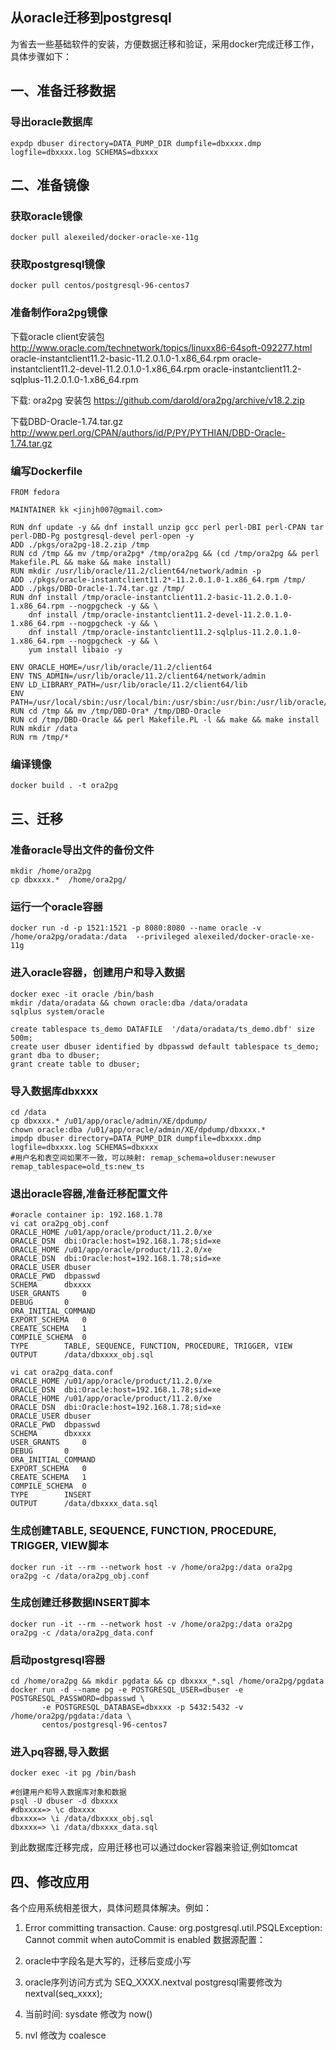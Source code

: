 ## 从oracle迁移到postgresql

为省去一些基础软件的安装，方便数据迁移和验证，采用docker完成迁移工作，具体步骤如下：



## 一、准备迁移数据

### 导出oracle数据库
```
expdp dbuser directory=DATA_PUMP_DIR dumpfile=dbxxxx.dmp logfile=dbxxxx.log SCHEMAS=dbxxxx
```



## 二、准备镜像

### 获取oracle镜像
```
docker pull alexeiled/docker-oracle-xe-11g
```

### 获取postgresql镜像
```
docker pull centos/postgresql-96-centos7
```

### 准备制作ora2pg镜像

下载oracle client安装包  http://www.oracle.com/technetwork/topics/linuxx86-64soft-092277.html
oracle-instantclient11.2-basic-11.2.0.1.0-1.x86_64.rpm
oracle-instantclient11.2-devel-11.2.0.1.0-1.x86_64.rpm
oracle-instantclient11.2-sqlplus-11.2.0.1.0-1.x86_64.rpm

下载: ora2pg 安装包
https://github.com/darold/ora2pg/archive/v18.2.zip

下载DBD-Oracle-1.74.tar.gz
http://www.perl.org/CPAN/authors/id/P/PY/PYTHIAN/DBD-Oracle-1.74.tar.gz



### 编写Dockerfile
```
FROM fedora

MAINTAINER kk <jinjh007@gmail.com>

RUN dnf update -y && dnf install unzip gcc perl perl-DBI perl-CPAN tar perl-DBD-Pg postgresql-devel perl-open -y
ADD ./pkgs/ora2pg-18.2.zip /tmp
RUN cd /tmp && mv /tmp/ora2pg* /tmp/ora2pg && (cd /tmp/ora2pg && perl Makefile.PL && make && make install)
RUN mkdir /usr/lib/oracle/11.2/client64/network/admin -p
ADD ./pkgs/oracle-instantclient11.2*-11.2.0.1.0-1.x86_64.rpm /tmp/
ADD ./pkgs/DBD-Oracle-1.74.tar.gz /tmp/
RUN dnf install /tmp/oracle-instantclient11.2-basic-11.2.0.1.0-1.x86_64.rpm --nogpgcheck -y && \
    dnf install /tmp/oracle-instantclient11.2-devel-11.2.0.1.0-1.x86_64.rpm --nogpgcheck -y && \
    dnf install /tmp/oracle-instantclient11.2-sqlplus-11.2.0.1.0-1.x86_64.rpm --nogpgcheck -y && \
    yum install libaio -y

ENV ORACLE_HOME=/usr/lib/oracle/11.2/client64
ENV TNS_ADMIN=/usr/lib/oracle/11.2/client64/network/admin
ENV LD_LIBRARY_PATH=/usr/lib/oracle/11.2/client64/lib
ENV PATH=/usr/local/sbin:/usr/local/bin:/usr/sbin:/usr/bin:/usr/lib/oracle/11.2/client64/bin
RUN cd /tmp && mv /tmp/DBD-Ora* /tmp/DBD-Oracle
RUN cd /tmp/DBD-Oracle && perl Makefile.PL -l && make && make install
RUN mkdir /data
RUN rm /tmp/*
```

### 编译镜像

```
docker build . -t ora2pg
```



## 三、迁移

### 准备oracle导出文件的备份文件

```
mkdir /home/ora2pg
cp dbxxxx.*  /home/ora2pg/
```

### 运行一个oracle容器

```
docker run -d -p 1521:1521 -p 8080:8080 --name oracle -v /home/ora2pg/oradata:/data  --privileged alexeiled/docker-oracle-xe-11g  
```

### 进入oracle容器，创建用户和导入数据

```
docker exec -it oracle /bin/bash
mkdir /data/oradata && chown oracle:dba /data/oradata
sqlplus system/oracle

create tablespace ts_demo DATAFILE  '/data/oradata/ts_demo.dbf' size 500m;
create user dbuser identified by dbpasswd default tablespace ts_demo;
grant dba to dbuser;
grant create table to dbuser;
```

### 导入数据库dbxxxx 

```
cd /data
cp dbxxxx.* /u01/app/oracle/admin/XE/dpdump/
chown oracle:dba /u01/app/oracle/admin/XE/dpdump/dbxxxx.*
impdp dbuser directory=DATA_PUMP_DIR dumpfile=dbxxxx.dmp logfile=dbxxxx.log SCHEMAS=dbxxxx
#用户名和表空间如果不一致，可以映射: remap_schema=olduser:newuser remap_tablespace=old_ts:new_ts 
```

### 退出oracle容器,准备迁移配置文件

```
#oracle container ip: 192.168.1.78
vi cat ora2pg_obj.conf 
ORACLE_HOME /u01/app/oracle/product/11.2.0/xe
ORACLE_DSN  dbi:Oracle:host=192.168.1.78;sid=xe
ORACLE_HOME /u01/app/oracle/product/11.2.0/xe
ORACLE_DSN  dbi:Oracle:host=192.168.1.78;sid=xe
ORACLE_USER dbuser
ORACLE_PWD  dbpasswd
SCHEMA      dbxxxx
USER_GRANTS     0
DEBUG       0
ORA_INITIAL_COMMAND
EXPORT_SCHEMA   0
CREATE_SCHEMA   1
COMPILE_SCHEMA  0
TYPE        TABLE, SEQUENCE, FUNCTION, PROCEDURE, TRIGGER, VIEW
OUTPUT      /data/dbxxxx_obj.sql
```

```
vi cat ora2pg_data.conf 
ORACLE_HOME /u01/app/oracle/product/11.2.0/xe
ORACLE_DSN  dbi:Oracle:host=192.168.1.78;sid=xe
ORACLE_HOME /u01/app/oracle/product/11.2.0/xe
ORACLE_DSN  dbi:Oracle:host=192.168.1.78;sid=xe
ORACLE_USER dbuser
ORACLE_PWD  dbpasswd
SCHEMA      dbxxxx
USER_GRANTS     0
DEBUG       0
ORA_INITIAL_COMMAND
EXPORT_SCHEMA   0
CREATE_SCHEMA   1
COMPILE_SCHEMA  0
TYPE        INSERT
OUTPUT      /data/dbxxxx_data.sql
```

### 生成创建TABLE, SEQUENCE, FUNCTION, PROCEDURE, TRIGGER, VIEW脚本

```
docker run -it --rm --network host -v /home/ora2pg:/data ora2pg  ora2pg -c /data/ora2pg_obj.conf
```

### 生成创建迁移数据INSERT脚本

```
docker run -it --rm --network host -v /home/ora2pg:/data ora2pg  ora2pg -c /data/ora2pg_data.conf
```

### 启动postgresql容器

```
cd /home/ora2pg && mkdir pgdata && cp dbxxxx_*.sql /home/ora2pg/pgdata
docker run -d --name pg -e POSTGRESQL_USER=dbuser -e POSTGRESQL_PASSWORD=dbpasswd \
       -e POSTGRESQL_DATABASE=dbxxxx -p 5432:5432 -v /home/ora2pg/pgdata:/data \
       centos/postgresql-96-centos7 
```

### 进入pq容器,导入数据

```
docker exec -it pg /bin/bash

#创建用户和导入数据库对象和数据
psql -U dbuser -d dbxxxx
#dbxxxx=> \c dbxxxx
dbxxxx=> \i /data/dbxxxx_obj.sql
dbxxxx=> \i /data/dbxxxx_data.sql
```

到此数据库迁移完成，应用迁移也可以通过docker容器来验证,例如tomcat



## 四、修改应用

各个应用系统相差很大，具体问题具体解决。例如：

1. Error committing transaction.  Cause: org.postgresql.util.PSQLException: Cannot commit when autoCommit is enabled
 数据源配置：        <property name="defaultAutoCommit" value="false"></property>  


2. oracle中字段名是大写的，迁移后变成小写  

3. oracle序列访问方式为 SEQ_XXXX.nextval postgresql需要修改为 nextval(seq_xxxx);

4. 当前时间: sysdate 修改为 now()

5. nvl 修改为 coalesce
        
